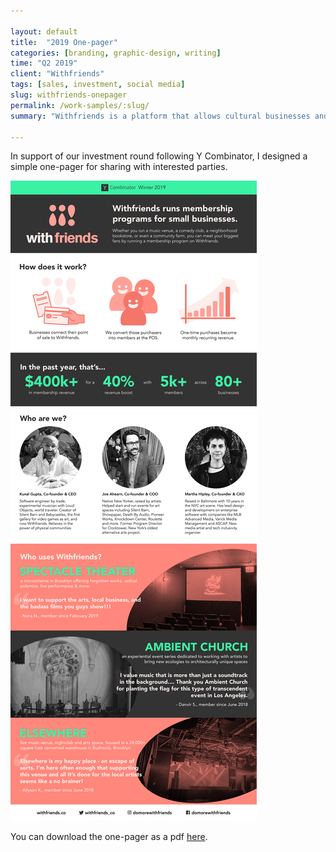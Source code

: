 ```yaml
---

layout: default
title:  "2019 One-pager"
categories: [branding, graphic-design, writing]
time: "Q2 2019"
client: "Withfriends"
tags: [sales, investment, social media]
slug: withfriends-onepager
permalink: /work-samples/:slug/
summary: "Withfriends is a platform that allows cultural businesses and organizations to sell memberships. In support of our investment round, I designed a simple one-pager for sharing with interested parties."

---
```


In support of our investment round following Y Combinator, I designed a simple one-pager for sharing with interested parties. 

<div class="device border-frame"><a href="#" data-featherlight="/assets/images/posts/withfriends-one-pager-2019-sm.png"><img src="/assets/images/posts/withfriends-one-pager-2019-sm.png" alt="A one-pager for Withfriends, featuring stats and testimonials." title="A one-pager for Withfriends, featuring stats and testimonials." class="device-interior"></a></div>

You can download the one-pager as a pdf [here](/assets/images/posts/withfriends-one-pager-2019-sm.pdf).

